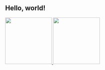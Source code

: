  ## Hello, world!
 
 <div>
  <a href="https://github.com/kevyngorito">
  <img height="150em" src="https://github-readme-stats.vercel.app/api?username=kevyngorito&show_icons=true&theme=dracula&include_all_commits=true&count_private=true"/>
  <img height="150em" src="https://github-readme-stats.vercel.app/api/top-langs/?username=kevyngorito&layout=compact&langs_count=7&theme=dracula"/>
</div>

##
